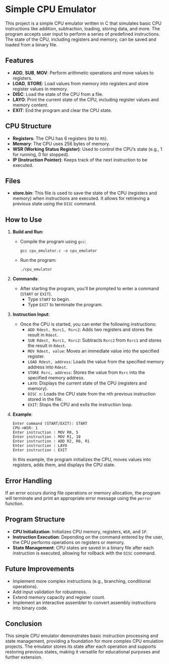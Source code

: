 # Simple CPU Emulator

This project is a simple CPU emulator written in C that simulates basic CPU instructions like addition, subtraction, loading, storing data, and more. The program accepts user input to perform a series of predefined instructions. The state of the CPU, including registers and memory, can be saved and loaded from a binary file.

## Features
- **ADD**, **SUB**, **MOV**: Perform arithmetic operations and move values to registers.
- **LOAD**, **STORE**: Load values from memory into registers and store register values in memory.
- **DISC**: Load the state of the CPU from a file.
- **LAYO**: Print the current state of the CPU, including register values and memory content.
- **EXIT**: End the program and clear the CPU state.

## CPU Structure
- **Registers**: The CPU has 6 registers (`R0` to `R5`).
- **Memory**: The CPU uses 256 bytes of memory.
- **WSR (Working Status Register)**: Used to control the CPU’s state (e.g., 1 for running, 0 for stopped).
- **IP (Instruction Pointer)**: Keeps track of the next instruction to be executed.

## Files
- **store.bin**: This file is used to save the state of the CPU (registers and memory) when instructions are executed. It allows for retrieving a previous state using the `DISC` command.

## How to Use
1. **Build and Run**:
   - Compile the program using `gcc`:
     ```
     gcc cpu_emulator.c -o cpu_emulator
     ```
   - Run the program:
     ```
     ./cpu_emulator
     ```

2. **Commands**:
   - After starting the program, you'll be prompted to enter a command (`START` or `EXIT`).
     - Type `START` to begin.
     - Type `EXIT` to terminate the program.

3. **Instruction Input**:
   - Once the CPU is started, you can enter the following instructions:
     - `ADD Rdest, Rsrc1, Rsrc2`: Adds two registers and stores the result in `Rdest`.
     - `SUB Rdest, Rsrc1, Rsrc2`: Subtracts `Rsrc2` from `Rsrc1` and stores the result in `Rdest`.
     - `MOV Rdest, value`: Moves an immediate value into the specified register.
     - `LOAD Rdest, address`: Loads the value from the specified memory address into `Rdest`.
     - `STORE Rsrc, address`: Stores the value from `Rsrc` into the specified memory address.
     - `LAYO`: Displays the current state of the CPU (registers and memory).
     - `DISC n`: Loads the CPU state from the nth previous instruction stored in the file.
     - `EXIT`: Stops the CPU and exits the instruction loop.

4. **Example**:
   ```
   Enter command (START/EXIT): START
   CPU->WSR: 1
   Enter instruction : MOV R0, 5
   Enter instruction : MOV R1, 10
   Enter instruction : ADD R2, R0, R1
   Enter instruction : LAYO
   Enter instruction : EXIT
   ```

   In this example, the program initializes the CPU, moves values into registers, adds them, and displays the CPU state.

## Error Handling
If an error occurs during file operations or memory allocation, the program will terminate and print an appropriate error message using the `perror` function.

## Program Structure
- **CPU Initialization**: Initializes CPU memory, registers, `WSR`, and `IP`.
- **Instruction Execution**: Depending on the command entered by the user, the CPU performs operations on registers or memory.
- **State Management**: CPU states are saved in a binary file after each instruction is executed, allowing for rollback with the `DISC` command.

## Future Improvements
- Implement more complex instructions (e.g., branching, conditional operations).
- Add input validation for robustness.
- Extend memory capacity and register count.
- Implement an interactive assembler to convert assembly instructions into binary code.

## Conclusion
This simple CPU emulator demonstrates basic instruction processing and state management, providing a foundation for more complex CPU emulation projects. The emulator stores its state after each operation and supports restoring previous states, making it versatile for educational purposes and further extension.

